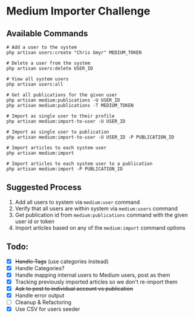# Medium Importer Challenge

## Available Commands

    # Add a user to the system
    php artisan users:create "Chris Gmyr" MEDIUM_TOKEN
    
    # Delete a user from the system
    php artisan users:delete USER_ID
    
    # View all system users
    php artisan users:all
    
    # Get all publications for the given user
    php artisan medium:publications -U USER_ID
    php artisan medium:publications -T MEDIUM_TOKEN
    
    # Import as single user to their profile
    php artisan medium:import-to-user -U USER_ID
    
    # Import as single user to publication
    php artisan medium:import-to-user -U USER_ID -P PUBLICATION_ID
    
    # Import articles to each system user
    php artisan medium:import
    
    # Import articles to each system user to a publication
    php artisan medium:import -P PUBLICATION_ID

## Suggested Process

1. Add all users to system via `medium:user` command
2. Verify that all users are within system via `medium:users` command
3. Get publication id from `medium:publications` command with the given user id or token
4. Import articles based on any of the `medium:import` command options

## Todo:

- [x] ~~Handle Tags~~ (use categories instead)
- [x] Handle Categories?
- [x] Handle mapping internal users to Medium users, post as them
- [x] Tracking previously imported articles so we don't re-import them
- [x] ~~Ask to post to individual account vs publication~~
- [x] Handle error output
- [ ] Cleanup & Refactoring
- [x] Use CSV for users seeder
